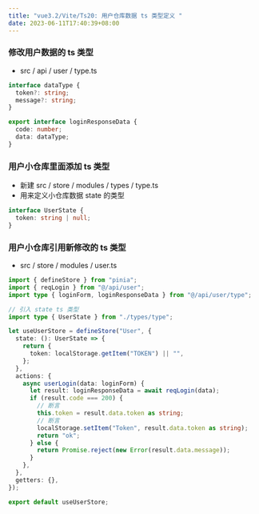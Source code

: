 ```yaml
---
title: "vue3.2/Vite/Ts20: 用户仓库数据 ts 类型定义 "
date: 2023-06-11T17:40:39+08:00
---
```


### 修改用户数据的 ts 类型

- src / api / user / type.ts

```ts
interface dataType {
  token?: string;
  message?: string;
}

export interface loginResponseData {
  code: number;
  data: dataType;
}
```

### 用户小仓库里面添加 ts 类型

- 新建 src / store / modules / types / type.ts
- 用来定义小仓库数据 state 的类型

```ts
interface UserState {
  token: string | null;
}
```

### 用户小仓库引用新修改的 ts 类型

- src / store / modules / user.ts

```ts
import { defineStore } from "pinia";
import { reqLogin } from "@/api/user";
import type { loginForm, loginResponseData } from "@/api/user/type";

// 引入 state ts 类型
import type { UserState } from "./types/type";

let useUserStore = defineStore("User", {
  state: (): UserState => {
    return {
      token: localStorage.getItem("TOKEN") || "",
    };
  },
  actions: {
    async userLogin(data: loginForm) {
      let result: loginResponseData = await reqLogin(data);
      if (result.code === 200) {
        // 断言
        this.token = result.data.token as string;
        // 断言
        localStorage.setItem("Token", result.data.token as string);
        return "ok";
      } else {
        return Promise.reject(new Error(result.data.message));
      }
    },
  },
  getters: {},
});

export default useUserStore;
```

